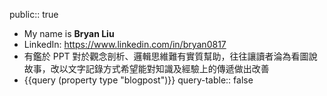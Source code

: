 public:: true

- My name is **Bryan Liu**
- LinkedIn: https://www.linkedin.com/in/bryan0817
- 有鑑於 PPT 對於觀念剖析、邏輯思維難有實質幫助，往往讓讀者淪為看圖說故事，改以文字記錄方式希望能對知識及經驗上的傳遞做出改善
- {{query (property type "blogpost")}}
  query-table:: false